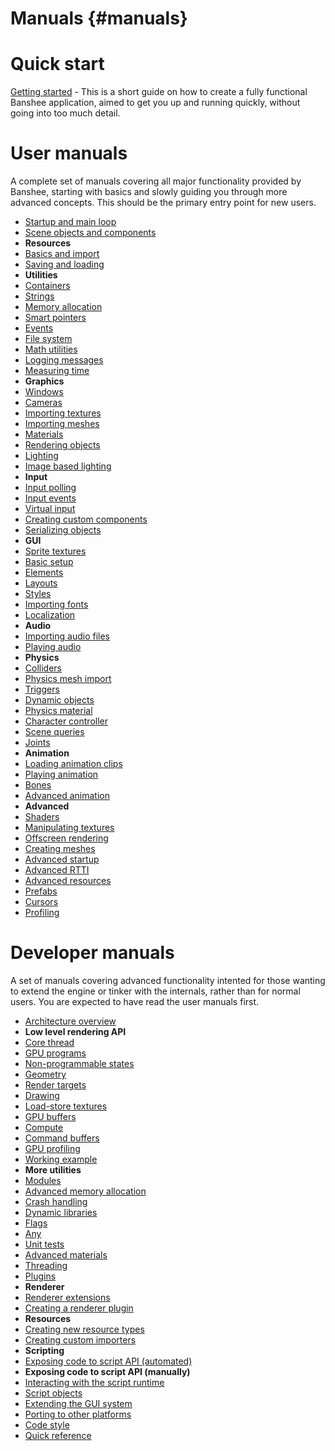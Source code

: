Manuals									{#manuals}
===============

# Quick start
[Getting started](gettingStarted.md) - This is a short guide on how to create a fully functional Banshee application, aimed to get you up and running quickly, without going into too much detail.

# User manuals
A complete set of manuals covering all major functionality provided by Banshee, starting with basics and slowly guiding you through more advanced concepts. This should be the primary entry point for new users.
- [Startup and main loop](./User/startingUp.md)
- [Scene objects and components](./User/scenesAndComponents.md)
- **Resources**
 - [Basics and import](./User/resourceBasicsAndImport.md)
 - [Saving and loading](./User/resourceSavingAndLoading.md)
- **Utilities**
 - [Containers](./User/containers.md)
 - [Strings](./User/strings.md)
 - [Memory allocation](./User/memory.md)
 - [Smart pointers](./User/smartPointers.md) 
 - [Events](./User/events.md)
 - [File system](./User/fileSystem.md) 
 - [Math utilities](./User/math.md)
 - [Logging messages](./User/logging.md)
 - [Measuring time](./User/time.md)
- **Graphics**
 - [Windows](./User/windows.md)
 - [Cameras](./User/cameras.md)
 - [Importing textures](./User/importingTextures.md)
 - [Importing meshes](./User/importingMeshes.md)
 - [Materials](./User/simpleMaterial.md)
 - [Rendering objects](./User/renderingObjects.md)
 - [Lighting](./User/lights.md)
 - [Image based lighting](./User/imageBasedLighting.md)
- **Input**
 - [Input polling](./User/inputPolling.md) 
 - [Input events](./User/inputEvents.md) 
 - [Virtual input](./User/virtualInput.md)
- [Creating custom components](./User/customComponents.md)
- [Serializing objects](./User/serializingObjects.md)
- **GUI**
 - [Sprite textures](./User/spriteTextures.md)
 - [Basic setup](./User/guiSetup.md)
 - [Elements](./User/guiElements.md)
 - [Layouts](./User/guiLayouts.md)
 - [Styles](./User/guiStyles.md)
 - [Importing fonts](./User/importingFonts.md)
 - [Localization](./User/guiLocalization.md)
- **Audio**
 - [Importing audio files](./User/importingAudio.md)
 - [Playing audio](./User/playingAudio.md)
- **Physics**
 - [Colliders](./User/colliders.md)
 - [Physics mesh import](./User/physicsMesh.md)
 - [Triggers](./User/triggers.md)
 - [Dynamic objects](./User/rigidbodies.md)
 - [Physics material](./User/physicalMaterial.md)
 - [Character controller](./User/characterController.md)
 - [Scene queries](./User/sceneQueries.md)
 - [Joints](./User/joints.md)
- **Animation**
 - [Loading animation clips](./User/animationClip.md)
 - [Playing animation](./User/animation.md)
 - [Bones](./User/bones.md)
 - [Advanced animation](./User/advancedAnimation.md)
- **Advanced**
 - [Shaders](./User/shaders.md)
 - [Manipulating textures](./User/advancedTextures.md)
 - [Offscreen rendering](./User/offscreenRendering.md)
 - [Creating meshes](./User/creatingMeshes.md)
 - [Advanced startup](./User/advancedStartup.md)
 - [Advanced RTTI](./User/advancedRtti.md)
 - [Advanced resources](./User/advResources.md)
 - [Prefabs](./User/prefabs.md)
 - [Cursors](./User/cursors.md)
 - [Profiling](./User/profiling.md)
 
# Developer manuals
A set of manuals covering advanced functionality intented for those wanting to extend the engine or tinker with the internals, rather than for normal users. You are expected to have read the user manuals first.
- [Architecture overview](architecture.md) 
- **Low level rendering API**
 - [Core thread](coreThread.md)
 - [GPU programs](gpuPrograms.md)
 - [Non-programmable states](nonProgrammableStates.md)
 - [Geometry](geometry.md)
 - [Render targets](renderTargets.md)
 - [Drawing](drawing.md) 
 - [Load-store textures](loadStoreTextures.md)
 - [GPU buffers](gpuBuffers.md)
 - [Compute](compute.md)
 - [Command buffers](commandBuffers.md)
 - [GPU profiling](gpuProfiling.md)
 - [Working example](lowLevelRenderingExample.md)
- **More utilities**
 - [Modules](modules.md)
 - [Advanced memory allocation](advMemAlloc.md)
 - [Crash handling](crashHandling.md)
 - [Dynamic libraries](dynLib.md)
 - [Flags](flags.md)
 - [Any](any.md) 
 - [Unit tests](unitTests.md)
- [Advanced materials](advMaterials.md)
- [Threading](threading.md)
- [Plugins](plugins.md)
- **Renderer**
 - [Renderer extensions](rendererExtensions.md)
 - [Creating a renderer plugin](customRenderer.md)
- **Resources**
 - [Creating new resource types](customResources.md)
 - [Creating custom importers](customImporters.md)
- **Scripting**
 - [Exposing code to script API (automated)](scriptingAuto.md)
 - **Exposing code to script API (manually)**
  - [Interacting with the script runtime](mono.md)
  - [Script objects](scriptObjects.md)
- [Extending the GUI system](customGui.md)
- [Porting to other platforms](porting.md)
- [Code style](codeStyle.md)
- [Quick reference](quickref.md)